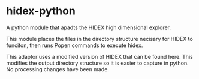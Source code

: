 hidex-python
============

A python module that apadts the HIDEX high dimensional explorer.

This module places the files in the directory structure necisary for HIDEX to funciton, then runs Popen commands to execute hidex.  

This adaptor uses a modified version of HIDEX that can be found here. This modifies the output directory structure so it is easier to capture in python.  No processing changes have been made.
